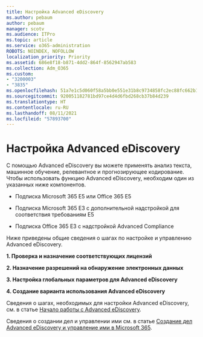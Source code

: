 ```yaml
---
title: Настройка Advanced eDiscovery
ms.author: pebaum
author: pebaum
manager: scotv
ms.audience: ITPro
ms.topic: article
ms.service: o365-administration
ROBOTS: NOINDEX, NOFOLLOW
localization_priority: Priority
ms.assetid: 686e8f18-b871-4dd2-864f-8562947ab583
ms.collection: Adm_O365
ms.custom:
- "3200003"
- "3835"
ms.openlocfilehash: 51a7e1c5d060f58a5bb0e551e31b8c9734858fc2ec88fc662b1d9a78d127bed1
ms.sourcegitcommit: 920051182781bd97ce4d4d6fbd268cb37b84d239
ms.translationtype: HT
ms.contentlocale: ru-RU
ms.lasthandoff: 08/11/2021
ms.locfileid: "57893700"
---
```

# <a name="set-up-advanced-ediscovery"></a>Настройка Advanced eDiscovery

С помощью Advanced eDiscovery вы можете применять анализ текста, машинное обучение, релевантное и прогнозирующее кодирование. Чтобы использовать функцию Advanced eDiscovery, необходим один из указанных ниже компонентов.

- Подписка Microsoft 365 E5 или Office 365 E5

- Подписка Microsoft 365 E3 с дополнительной надстройкой для соответствия требованиям E5

- Подписка Office 365 E3 с надстройкой Advanced Compliance

Ниже приведены общие сведения о шагах по настройке и управлению Advanced eDiscovery.

**1. Проверка и назначение соответствующих лицензий**

**2. Назначение разрешений на обнаружение электронных данных**

**3. Настройка глобальных параметров для Advanced eDiscovery**

**4. Создание варианта использования Advanced eDiscovery**

Сведения о шагах, необходимых для настройки Advanced eDiscovery, см. в статье [Начало работы с Advanced eDiscovery](https://docs.microsoft.com/microsoft-365/compliance/get-started-with-advanced-ediscovery).

Сведения о создании дел и управлении ими см. в статье [Создание дел Advanced eDiscovery и управление ими в Microsoft 365](https://docs.microsoft.com/microsoft-365/compliance/create-and-manage-advanced-ediscoveryv2-case).
